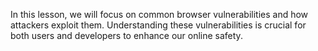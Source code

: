 In this lesson, we will focus on common browser vulnerabilities and how attackers exploit them. Understanding these vulnerabilities is crucial for both users and developers to enhance our online safety.
<!--stackedit_data:
eyJoaXN0b3J5IjpbMTk3Mzk0MzkyOV19
-->